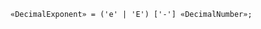 <!-- This file is generated automatically by infrastructure scripts. Please don't edit by hand. -->

```{ .ebnf .slang-ebnf #DecimalExponent }
«DecimalExponent» = ('e' | 'E') ['-'] «DecimalNumber»;
```
